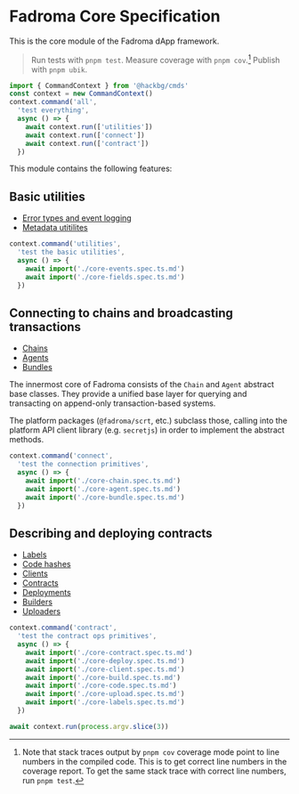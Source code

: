 # Fadroma Core Specification

This is the core module of the Fadroma dApp framework.

> Run tests with `pnpm test`.
> Measure coverage with `pnpm cov`.[^1]
> Publish with `pnpm ubik`.
> [^1]: Note that stack traces output by `pnpm cov` coverage mode point to line numbers in
>       the compiled code. This is to get correct line numbers in the coverage report.
>       To get the same stack trace with correct line numbers, run `pnpm test`.

```typescript
import { CommandContext } from '@hackbg/cmds'
const context = new CommandContext()
context.command('all',
  'test everything',
  async () => {
    await context.run(['utilities'])
    await context.run(['connect'])
    await context.run(['contract'])
  })
```

This module contains the following features:

## Basic utilities

  * [Error types and event logging](./core-events.spec.ts.md)
  * [Metadata utitilites](./core-fields.spec.ts.md)

```typescript
context.command('utilities',
  'test the basic utilities',
  async () => {
    await import('./core-events.spec.ts.md')
    await import('./core-fields.spec.ts.md')
  })
```

## Connecting to chains and broadcasting transactions

  * [Chains](./core-chain.spec.ts.md)
  * [Agents](./core-agent.spec.ts.md)
  * [Bundles](./core-bundle.spec.ts.md)

The innermost core of Fadroma consists of the `Chain` and `Agent`
abstract base classes. They provide a unified base layer for querying
and transacting on append-only transaction-based systems.

The platform packages (`@fadroma/scrt`, etc.) subclass those,
calling into the platform API client library (e.g. `secretjs`)
in order to implement the abstract methods.

```typescript
context.command('connect',
  'test the connection primitives',
  async () => {
    await import('./core-chain.spec.ts.md')
    await import('./core-agent.spec.ts.md')
    await import('./core-bundle.spec.ts.md')
  })
```

## Describing and deploying contracts

  * [Labels](./core-upload.spec.ts.md)
  * [Code hashes](./core-upload.spec.ts.md)
  * [Clients](./core-client.spec.ts.md)
  * [Contracts](./core-contract.spec.ts.md)
  * [Deployments](./core-deploy.spec.ts.md)
  * [Builders](./core-build.spec.ts.md)
  * [Uploaders](./core-upload.spec.ts.md)

```typescript
context.command('contract',
  'test the contract ops primitives',
  async () => {
    await import('./core-contract.spec.ts.md')
    await import('./core-deploy.spec.ts.md')
    await import('./core-client.spec.ts.md')
    await import('./core-build.spec.ts.md')
    await import('./core-code.spec.ts.md')
    await import('./core-upload.spec.ts.md')
    await import('./core-labels.spec.ts.md')
  })
```

```typescript
await context.run(process.argv.slice(3))
```

